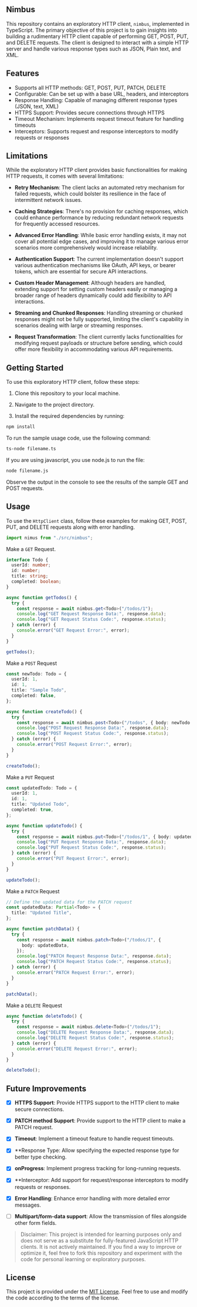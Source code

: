 ## Nimbus


This repository contains an exploratory HTTP client, `nimbus`, implemented in TypeScript. The primary objective of this project is to gain insights into building a rudimentary HTTP client capable of performing GET, POST, PUT, and DELETE requests. The client is designed to interact with a simple HTTP server and handle various response types such as JSON, Plain text, and XML.

## Features

- Supports all HTTP methods: GET, POST, PUT, PATCH, DELETE
- Configurable: Can be set up with a base URL, headers, and interceptors
- Response Handling: Capable of managing different response types (JSON, text, XML)
- HTTPS Support: Provides secure connections through HTTPS
- Timeout Mechanism: Implements request timeout feature for handling timeouts
- Interceptors: Supports request and response interceptors to modify requests or responses

## Limitations

While the exploratory HTTP client provides basic functionalities for making HTTP requests, it comes with several limitations:

- **Retry Mechanism**: The client lacks an automated retry mechanism for failed requests, which could bolster its resilience in the face of intermittent network issues.

- **Caching Strategies**: There's no provision for caching responses, which could enhance performance by reducing redundant network requests for frequently accessed resources.

- **Advanced Error Handling**: While basic error handling exists, it may not cover all potential edge cases, and improving it to manage various error scenarios more comprehensively would increase reliability.

- **Authentication Support**: The current implementation doesn't support various authentication mechanisms like OAuth, API keys, or bearer tokens, which are essential for secure API interactions.

- **Custom Header Management**: Although headers are handled, extending support for setting custom headers easily or managing a broader range of headers dynamically could add flexibility to API interactions.

- **Streaming and Chunked Responses**: Handling streaming or chunked responses might not be fully supported, limiting the client's capability in scenarios dealing with large or streaming responses.

- **Request Transformation**: The client currently lacks functionalities for modifying request payloads or structure before sending, which could offer more flexibility in accommodating various API requirements.

## Getting Started

To use this exploratory HTTP client, follow these steps:

1. Clone this repository to your local machine.

2. Navigate to the project directory.

3. Install the required dependencies by running:

```bash
npm install
```

To run the sample usage code, use the following command:

```sh
ts-node filename.ts
```
If you are using javascript, you use node.js to run the file:
```sh
node filename.js
```

Observe the output in the console to see the results of the sample GET and POST requests.

## Usage

To use the `HttpClient` class, follow these examples for making GET, POST, PUT, and DELETE requests along with error handling.

```typescript
import nimus from "./src/nimbus";
```

Make a `GET` Request.

```ts
interface Todo {
  userId: number;
  id: number;
  title: string;
  completed: boolean;
}

async function getTodos() {
  try {
    const response = await nimbus.get<Todo>("/todos/1");
    console.log("GET Request Response Data:", response.data);
    console.log("GET Request Status Code:", response.status);
  } catch (error) {
    console.error("GET Request Error:", error);
  }
}

getTodos();
```

Make a `POST` Request

```ts
const newTodo: Todo = {
  userId: 1,
  id: 1,
  title: "Sample Todo",
  completed: false,
};

async function createTodo() {
  try {
    const response = await nimbus.post<Todo>("/todos", { body: newTodo });
    console.log("POST Request Response Data:", response.data);
    console.log("POST Request Status Code:", response.status);
  } catch (error) {
    console.error("POST Request Error:", error);
  }
}

createTodo();
```

Make a `PUT` Request

```ts
const updatedTodo: Todo = {
  userId: 1,
  id: 1,
  title: "Updated Todo",
  completed: true,
};

async function updateTodo() {
  try {
    const response = await nimbus.put<Todo>("/todos/1", { body: updatedTodo });
    console.log("PUT Request Response Data:", response.data);
    console.log("PUT Request Status Code:", response.status);
  } catch (error) {
    console.error("PUT Request Error:", error);
  }
}

updateTodo();
```

Make a `PATCH` Request

```ts
// Define the updated data for the PATCH request
const updatedData: Partial<Todo> = {
  title: "Updated Title",
};

async function patchData() {
  try {
    const response = await nimbus.patch<Todo>("/todos/1", {
      body: updatedData,
    });
    console.log("PATCH Request Response Data:", response.data);
    console.log("PATCH Request Status Code:", response.status);
  } catch (error) {
    console.error("PATCH Request Error:", error);
  }
}

patchData();
```

Make a `DELETE` Request

```ts
async function deleteTodo() {
  try {
    const response = await nimbus.delete<Todo>("/todos/1");
    console.log("DELETE Request Response Data:", response.data);
    console.log("DELETE Request Status Code:", response.status);
  } catch (error) {
    console.error("DELETE Request Error:", error);
  }
}

deleteTodo();
```

## Future Improvements

- [x] **HTTPS Support**: Provide HTTPS support to the HTTP client to make secure connections.

- [x] **PATCH method Support**: Provide support to the HTTP client to make a PATCH request.

- [x] **Timeout**: Implement a timeout feature to handle request timeouts.

- [x] **Response Type: Allow specifying the expected response type for better type checking.

- [x] **onProgress**: Implement progress tracking for long-running requests.

- [x] **Interceptor: Add support for request/response interceptors to modify requests or responses.

- [x] **Error Handling**: Enhance error handling with more detailed error messages.

- [ ] **Multipart/form-data support**: Allow the transmission of files alongside other form fields.

> Disclaimer: This project is intended for learning purposes only and does not serve as a substitute for fully-featured JavaScript HTTP clients. It is not actively maintained. If you find a way to improve or optimize it, feel free to fork this repository and experiment with the code for personal learning or exploratory purposes.

## License

This project is provided under the [MIT License](/LICENSE.md). Feel free to use and modify the code according to the terms of the license.
